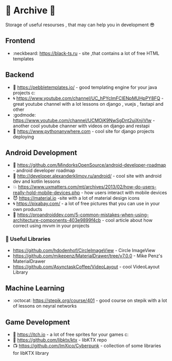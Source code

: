 # 🐜 Archive 🐜
Storage of useful resourses , that may can help you in development 😎 
## Frontend
- :neckbeard: https://black-ts.ru - site ,that contains a lot of free HTML templates 
## Backend
- :ghost: https://pebbletemplates.io/ - good templating engine for your java projects c:
- 🌀 https://www.youtube.com/channel/UC_hPYclmFCIENpMUHpPY8FQ - great youtube channel with a lot lessons on django , vuejs , fastapi and other
- :godmode:  https://www.youtube.com/channel/UCMOjK9NwSgDnt2ujXnjiVIw - another cool youtube channer with videos on django and restapi
- :japanese_goblin: https://www.pythonanywhere.com - cool site for django projects deploying
## Android Development
- :ghost: https://github.com/MindorksOpenSource/android-developer-roadmap - android developer roadmap
- 🔋 http://developer.alexanderklimov.ru/android/ - cool site with android dev and kotlin lessons
- :collision: https://www.uxmatters.com/mt/archives/2013/02/how-do-users-really-hold-mobile-devices.php - how users interact with mobile devices
- :smiling_imp: https://material.io -site with a lot of material design icons
- 🌀 https://pixabay.com/ - a lot of free pictures that you can use in your own products
- :ghost: https://proandroiddev.com/5-common-mistakes-when-using-architecture-components-403e9899f4cb - cool article about how correct using mvvm in your projects

### 🐜 Useful Libraries
 - https://github.com/hdodenhof/CircleImageView - Circle ImageView
 - https://github.com/mikepenz/MaterialDrawer/tree/v7.0.0 - Mike Penz's MaterialDrawer
 - https://github.com/AsynctaskCoffee/VideoLayout - cool VideoLayout Library
 
## Machine Learning
- :octocat: https://stepik.org/course/401 - good course on stepik with a lot of lessons on neyral networks

## Game Development
- :dog: https://itch.io - a lot of free sprites for your games c:
- :ghost: https://github.com/libktx/ktx - libKTX repo
- :tv: https://github.com/ImXico/Cyberpunk - collection of some libraries for libKTX library
